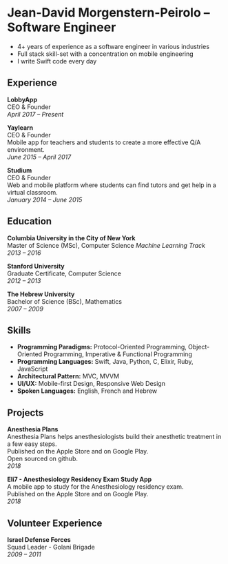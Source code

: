 # Jean-David Morgenstern-Peirolo &ndash; Software Engineer
- 4+ years of experience as a software engineer in various industries
- Full stack skill-set with a concentration on mobile engineering
- I write Swift code every day

## Experience
**LobbyApp**  
CEO & Founder  
*April 2017 &ndash; Present*  

**Yaylearn**  
CEO & Founder  
Mobile app for teachers and students to create a more effective Q/A environment.   
*June 2015 &ndash; April 2017*  

**Studium**  
CEO & Founder  
Web and mobile platform where students can find tutors and get help in a virtual classroom.  
*January 2014 &ndash; June 2015*  

## Education
**Columbia University in the City of New York**  
Master of Science (MSc), Computer Science
*Machine Learning Track*  
*2013 – 2016*

**Stanford University**  
Graduate Certificate, Computer Science  
*2012 – 2013*

**The Hebrew University**  
Bachelor of Science (BSc), Mathematics  
*2007 – 2009*

## Skills
- **Programming Paradigms:** Protocol-Oriented Programming, Object-Oriented Programming, Imperative & Functional Programming
- **Programming Languages:** Swift, Java, Python, C, Elixir, Ruby, JavaScript
- **Architectural Pattern:** MVC, MVVM
- **UI/UX:** Mobile-first Design, Responsive Web Design
- **Spoken Languages:** English, French and Hebrew

## Projects
**Anesthesia Plans**  
Anesthesia Plans helps anesthesiologists build their anesthetic treatment in a few easy steps.  
Published on the Apple Store and on Google Play.  
Open sourced on github.  
*2018*

**Eli7 - Anesthesiology Residency Exam Study App**  
A mobile app to study for the Anesthesiology residency exam.   
Published on the Apple Store and on Google Play.  
*2018*

## Volunteer Experience
**Israel Defense Forces**  
Squad Leader - Golani Brigade  
*2009 – 2011*

